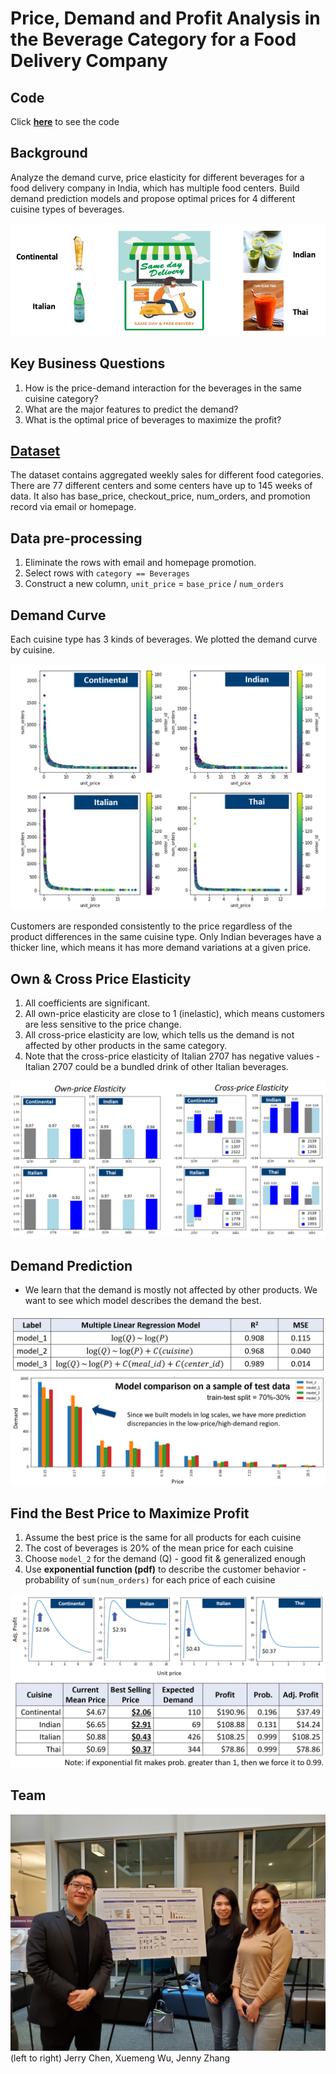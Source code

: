#  Price, Demand and Profit Analysis in the Beverage Category for a Food Delivery Company

## Code

Click **[here](food_dilivery_v1.ipynb)** to see the code

## Background

Analyze the demand curve, price elasticity for different beverages for a food delivery company in India, which has multiple food centers. Build demand prediction models and propose optimal prices for 4 different cuisine types of beverages.

<img src="img/fooddelivery.png">

## Key Business Questions

1. How is the price-demand interaction for the beverages in the same cuisine category?
2. What are the major features to predict the demand?
3. What is the optimal price of beverages to maximize the profit?

## [Dataset](https://datahack.analyticsvidhya.com/contest/genpact-machine-learning-hackathon-1/)

The dataset contains aggregated weekly sales for different food categories. There are 77 different centers and some centers have up to 145 weeks of data. It also has base_price, checkout_price, num_orders, and promotion record via email or homepage.

## Data pre-processing

1. Eliminate the rows with email and homepage promotion.
2. Select rows with `category == Beverages` 
3. Construct a new column, `unit_price` = `base_price` / `num_orders` 


## Demand Curve

Each cuisine type has 3 kinds of beverages. We plotted the demand curve by cuisine.

<img src="img/demand_curve_poster.png">

Customers are responded consistently to the price regardless of the product differences in the same cuisine type. Only Indian beverages have a thicker line, which means it has more demand variations at a given price. 


## Own & Cross Price Elasticity

1. All coefficients are significant. 
2. All own-price elasticity are close to 1 (inelastic), which means customers are less sensitive to the price change. 
3. All cross-price elasticity are low, which tells us the demand is not affected by other products in the same category. 
4. Note that the cross-price elasticity of Italian 2707 has negative values - Italian 2707 could be a bundled drink of other Italian beverages.

<img src="img/elasticity_poster.png">

## Demand Prediction

- We learn that the demand is mostly not affected by other products. We want to see which model describes the demand the best.  

<img src="img/models_poster.png">

## Find the Best Price to Maximize Profit

1. Assume the best price is the same for all products for each cuisine
2. The cost of beverages is 20% of the mean price for each cuisine
3. Choose `model_2` for the demand (Q) - good fit & generalized enough
4. Use **exponential function (pdf)** to describe the customer behavior - probability of `sum(num_orders)` for each price of each cuisine

<img src="img/optimal_price_poster.png">

## Team 

<img src="img/Team.jpg">
(left to right) Jerry Chen, Xuemeng Wu, Jenny Zhang
